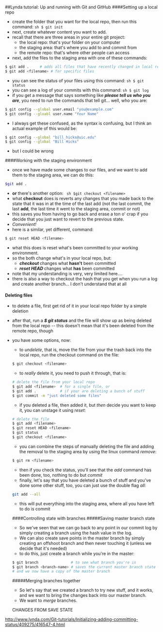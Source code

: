 ##Lynda tutorial:  Up and running with Git and GitHub
####Setting up a local repo
+ create the folder that you want for the local repo, then run this command:
``` sh $ git init ```
+ next, create whatever content you want to add.  
+ recall that there are three areas in your entire git project:
   - the local repo:  that's your folder on your computer
   - the staging area:  that's where you add to and commit from
   - the remote repo: that's where other people can access
+ next, add the files to the staging area with one of these commands:
``` sh
$ git add .     # adds all files that have recently changed in local repo
$ git add <filename> # for specific files 
```
+ you can see the status of your files using this command:
``` sh $ git status ```
+ you can see a log of your commits with this command:
``` sh $ git log ```
+ if you get a message that says something like **_please tell us who you are_**, you need to run the commands that tell git... well, who you are:
``` sh
$ git config --global user.email "you@example.com"
$ git config --gloabl user.name "Your Name"
```
+ I always get these confused, as the syntax is confusing, but I think an actual example of this would be:
``` sh
$ git config --global "bill_hicks@uic.edu"
$ git config --global "Bill Hicks"
```
+ but I could be wrong

####Working with the staging environment
+ once we have made some changes to our files, and we want to add them to the staging area, we can do this:
``` sh 
$git add . 
```
+ **or** there's another option:
``` sh $git checkout <filename>```
+ what **checkout** does is reverts any changes that you made back to the state that it was in at the time of the last add (not the last commit, the last **add**, the last time it went to the staging area, commit or not)
+ this saves you from having to go back and erase a ton o' crap if you decide that you just want to revert to the previous state.
+ _Convenient!_
+ here is a similar, yet different, command:
``` sh 
$ git reset HEAD <filename> 
```
+ what this does is reset what's been committed to your working environment.
+ so the both change what's in your local repo, but:
  - **_checkout <filename>_** changes what **hasn't** been committed
  - **_reset HEAD <filename>_** changes what **has** been committed
+ note that my understanding is very, very limited here....
+ there is also a way to checkout the hash that you get when you run a log and create another branch... I don't understand that at all

#### Deleting files
+ to delete a file, first get rid of it in your local repo folder by a simple deletion
+ after that, run a **_$ git status_** and the file will show up as being deleted from the local repo -- this doesn't mean that it's been deleted from the remote repo, though
+ you have some options, now:
  - to _undelete_, that is, move the file from your the trash back into the local repo, run the checkout command on the file:
  ``` sh
  $ git checkout <filename>
  ```
  - to _really_ delete it, you need to push it through, that is:
  ``` sh
  # delete the file from your local repo
  $ git add <filename>  # for a single file, or
  $ git add .           # if your are deleting a bunch of stuff
  $ git commit -m "just deleted some files"
  ```
  - if you deleted a file, then added it, but _then_ decide you want to keep it, you can unstage it using _reset_:
  ``` sh
  # delete the file
  $ git add <filename>
  $ git reset HEAD <filename>
  $ git status
  $ git checkout <filename>
  ```
  - you can combine the steps of manually deleting the file and adding the removal to the staging area by using the linux command _remove_:
  ``` sh
  $ git rm <filename>
  ```
  - then if you check the status, you'll see that the _add_ command has been done, too, nothing to do but _commit_
  -  finally, let's say that you have deleted a bunch of stuff and you've done some other stuff, too, you can just use the double flag _all_:
  ``` sh
  git add --all
  ```
  - this will put everything into the staging area, where all you have left to do is commit

  ####Controlling state with branches
  #####Saving master branch state
  + So we've seen that we can go back to any point in our commit log by simply creating a branch using the hash value in the log.
  + We can also create save points in the master branch by simply creating an offshoot branch and then never touching it (unless we decide that it's needed)
  + to do this, just create a branch while you're in the master:
  ``` sh
  $ git branch               # to see what branch you're in
  $ git branch <branch-name> # saves the current master branch state
  # and we now have a copy of the master branch
  ````
  #####Merging branches together
  + So let's say that we created a branch to try new stuff, and it works, and we want to bring the changes back into our master branch.
  + We want to _merge_ branches.

  CHANGES FROM SAVE STATE




http://www.lynda.com/Git-tutorials/Initializing-adding-committing-status/409275/416547-4.html
